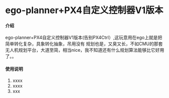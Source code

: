 # ego-planner+PX4自定义控制器V1版本

#### 介绍
ego-planner+PX4自定义控制器V1版本(告别PX4Ctrl）,这玩意用在ego上就是把简单转化复杂，具象转化抽象，吊用没有
规划也是，又臭又长，不如CMU的那套无人机规划平台，大道至简，相当nice，我不知道还有什么规划算法能够比它好用了。。

#### 使用说明

1.  xxxx
2.  xxxx
3.  xxx